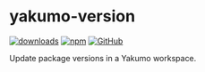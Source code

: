 # yakumo-version

[![downloads](https://img.shields.io/npm/dm/yakumo-version?style=flat-square)](https://www.npmjs.com/package/yakumo-version)
[![npm](https://img.shields.io/npm/v/yakumo-version?style=flat-square)](https://www.npmjs.com/package/yakumo-version)
[![GitHub](https://img.shields.io/github/license/shigma/yakumo?style=flat-square)](https://github.com/shigma/yakumo/blob/master/LICENSE)

Update package versions in a Yakumo workspace.
